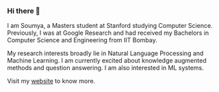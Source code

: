### Hi there 👋

I am Soumya, a Masters student at Stanford studying Computer Science. Previously, I was at Google Research and had received my Bachelors in Computer Science and Engineering from IIT Bombay.

My research interests broadly lie in Natural Language Processing and Machine Learning. I am currently excited about knowledge augmented methods and question answering. I am also interested in ML systems.

Visit my [website](https://soumyac1999.github.io/) to know more.

<!--
**soumyac1999/soumyac1999** is a ✨ _special_ ✨ repository because its `README.md` (this file) appears on your GitHub profile.

Here are some ideas to get you started:

- 🔭 I’m currently working on ...
- 🌱 I’m currently learning ...
- 👯 I’m looking to collaborate on ...
- 🤔 I’m looking for help with ...
- 💬 Ask me about ...
- 📫 How to reach me: ...
- 😄 Pronouns: ...
- ⚡ Fun fact: ...
-->
